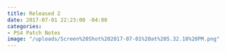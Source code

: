```yaml
---
title: Released 2
date: 2017-07-01 22:23:00 -04:00
categories:
- PS4 Patch Notes
image: "/uploads/Screen%20Shot%202017-07-01%20at%205.32.18%20PM.png"
---
```


